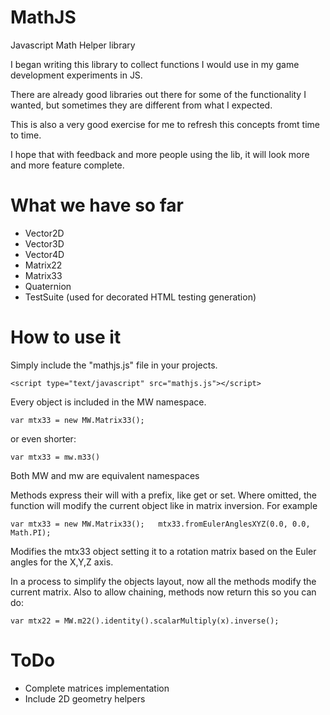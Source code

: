 MathJS
======

Javascript Math Helper library

I began writing this library to collect functions I would use in my game development experiments in JS.

There are already good libraries out there for some of the functionality I wanted, but sometimes they 
are different from what I expected.

This is also a very good exercise for me to refresh this concepts fromt time to time.

I hope that with feedback and more people using the lib, it will look more and more feature complete. 

What we have so far
=======

* Vector2D
* Vector3D
* Vector4D
* Matrix22
* Matrix33
* Quaternion
* TestSuite (used for decorated HTML testing generation)

How to use it
=======

Simply include the "mathjs.js" file in your projects.

`<script type="text/javascript" src="mathjs.js"></script>`

Every object is included in the MW namespace.

`var mtx33 = new MW.Matrix33(); `

or even shorter:

`var mtx33 = mw.m33()`

Both MW and mw are equivalent namespaces

Methods express their will with a prefix, like get or set. Where omitted, 
the function will modify the current object like in matrix inversion. For example

`
var mtx33 = new MW.Matrix33();  
mtx33.fromEulerAnglesXYZ(0.0, 0.0, Math.PI);
`

Modifies the mtx33 object setting it to a rotation matrix based on the Euler angles for the X,Y,Z axis.

In a process to simplify the objects layout, now all the methods modify the current matrix. Also 
to allow chaining, methods now return this so you can do: 

`
var mtx22 = MW.m22().identity().scalarMultiply(x).inverse();
`

ToDo
=======

* Complete matrices implementation
* Include 2D geometry helpers

